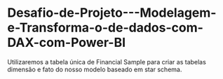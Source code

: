 # Desafio-de-Projeto---Modelagem-e-Transforma-o-de-dados-com-DAX-com-Power-BI
Utilizaremos a tabela única de Financial Sample para criar as tabelas dimensão e fato do nosso modelo baseado em star schema.
